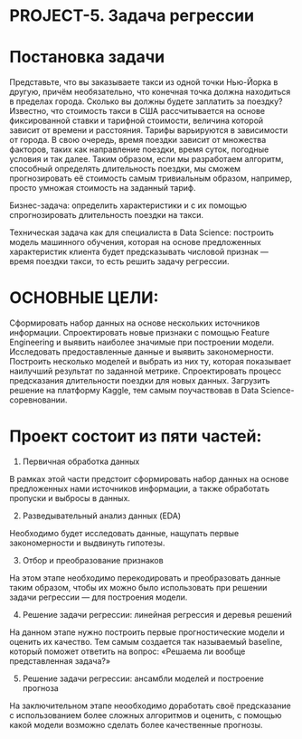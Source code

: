 # **PROJECT-5. Задача регрессии**
# Постановка задачи

Представьте, что вы заказываете такси из одной точки Нью-Йорка в другую, причём необязательно, что конечная точка должна находиться в пределах города. Сколько вы должны будете заплатить за поездку?
Известно, что стоимость такси в США рассчитывается на основе фиксированной ставки и тарифной стоимости, величина которой зависит от времени и расстояния. Тарифы варьируются в зависимости от города.
В свою очередь, время поездки зависит от множества факторов, таких как направление поездки, время суток, погодные условия и так далее.
Таким образом, если мы разработаем алгоритм, способный определять длительность поездки, мы сможем прогнозировать её стоимость самым тривиальным образом, например, просто умножая стоимость на заданный тариф.

Бизнес-задача: определить характеристики и с их помощью спрогнозировать длительность поездки на такси.

Техническая задача как для специалиста в Data Science: построить модель машинного обучения, которая на основе предложенных характеристик клиента будет предсказывать числовой признак — время поездки такси, то есть решить задачу регрессии.

# ОСНОВНЫЕ ЦЕЛИ:
Сформировать набор данных на основе нескольких источников информации.
Спроектировать новые признаки с помощью Feature Engineering и выявить наиболее значимые при построении модели.
Исследовать предоставленные данные и выявить закономерности.
Построить несколько моделей и выбрать из них ту, которая показывает наилучший результат по заданной метрике.
Спроектировать процесс предсказания длительности поездки для новых данных.
Загрузить решение на платформу Kaggle, тем самым поучаствовав в Data Science-соревновании.

# Проект состоит из пяти частей:
1. Первичная обработка данных

В рамках этой части предстоит сформировать набор данных на основе предложенных нами источников информации, а также обработать пропуски и выбросы в данных.

2. Разведывательный анализ данных (EDA)

Необходимо будет исследовать данные, нащупать первые закономерности и выдвинуть гипотезы.

3. Отбор и преобразование признаков

На этом этапе необходимо перекодировать и преобразовать данные таким образом, чтобы их можно было использовать при решении задачи регрессии — для построения модели.

4. Решение задачи регрессии: линейная регрессия и деревья решений

На данном этапе нужно построить первые прогностические модели и оценить их качество. Тем самым создается так называемый baseline, который поможет ответить на вопрос: «Решаема ли вообще представленная задача?»

5. Решение задачи регрессии: ансамбли моделей и построение прогноза

На заключительном этапе неообходимо доработать своё предсказание с использованием более сложных алгоритмов и оценить, с помощью какой модели возможно сделать более качественные прогнозы.
